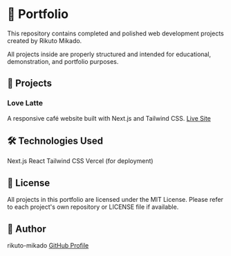 # 📁 Portfolio
This repository contains completed and polished web development projects created by Rikuto Mikado.

All projects inside are properly structured and intended for educational, demonstration, and portfolio purposes.

## 📸 Projects
### Love Latte

A responsive café website built with Next.js and Tailwind CSS.
[Live Site](https://portfolio-fawn-alpha-60.vercel.app/)

## 🛠️ Technologies Used
Next.js
React
Tailwind CSS
Vercel (for deployment)

## 📜 License
All projects in this portfolio are licensed under the MIT License.
Please refer to each project's own repository or LICENSE file if available.

## 👤 Author
rikuto-mikado
[GitHub Profile](https://github.com/rikuto-mikado)
